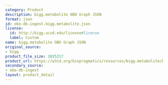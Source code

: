 ```yaml
---
category: Product
description: bigg.metabolite OBO Graph JSON
format: json
id: obo-db-ingest.bigg.metabolite.json
license:
  id: http://bigg.ucsd.edu/license#license
  label: Custom
name: bigg.metabolite OBO Graph JSON
original_source:
- bigg
product_file_size: 1025217
product_url: https://w3id.org/biopragmatics/resources/bigg.metabolite/bigg.metabolite.json
secondary_source:
- obo-db-ingest
layout: product_detail
---
```

